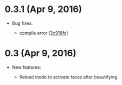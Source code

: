 # 0.3.1 (Apr 9, 2016)

- Bug fixes:

   - compile error  ([3c918fc])

# 0.3 (Apr 9, 2016)

- New features:

    - Reload mode to activate faces after beautifying

[3c918fc]:https://github.com/yasuyk/web-beautify/commit/3c918fc
